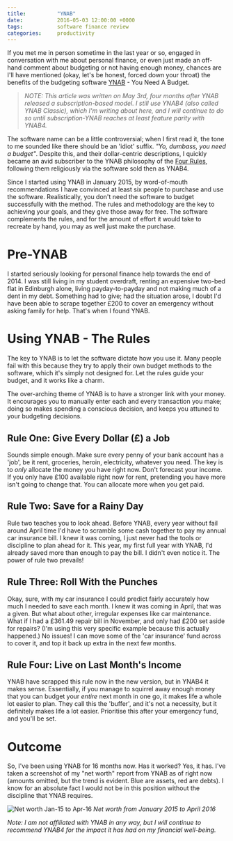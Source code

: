 ```yaml
---
title:          "YNAB"
date:           2016-05-03 12:00:00 +0000
tags:           software finance review
categories:     productivity
---
```


If you met me in person sometime in the last year or so, engaged in conversation with me about personal finance, or even just made an off-hand comment about budgeting or not having enough money, chances are I'll have mentioned (okay, let's be honest, forced down your throat) the benefits of the budgeting software [YNAB][ynab-home-link] - You Need A Budget.

<!-- Read More -->

> *NOTE: This article was written on May 3rd, four months after YNAB released a subscription-based model. I still use YNAB4 (also called YNAB Classic), which I'm writing about here, and I will continue to do so until subscription-YNAB reaches at least feature parity with YNAB4.*

The software name can be a little controversial; when I first read it, the tone to me sounded like there should be an 'idiot' suffix. *"Yo, dumbass, you need a budget"*. Despite this, and their dollar-centric descriptions, I quickly became an avid subscriber to the YNAB philosophy of the [Four Rules][ynab-classic-four-rules], following them religiously via the software sold then as YNAB4.

Since I started using YNAB in January 2015, by word-of-mouth recommendations I have convinced at least six people to purchase and use the software. Realistically, you don't need the software to budget successfully with the method. The rules and methodology are the key to achieving your goals, and they give those away for free. The software complements the rules, and for the amount of effort it would take to recreate by hand, you may as well just make the purchase.

# Pre-YNAB

I started seriously looking for personal finance help towards the end of 2014. I was still living in my student overdraft, renting an expensive two-bed flat in Edinburgh alone, living payday-to-payday and not making much of a dent in my debt. Something had to give; had the situation arose, I doubt I'd have been able to scrape together £200 to cover an emergency without asking family for help. That's when I found YNAB.

# Using YNAB - The Rules

The key to YNAB is to let the software dictate how you use it. Many people fail with this because they try to apply their own budget methods to the software, which it's simply not designed for. Let the rules guide your budget, and it works like a charm.

The over-arching theme of YNAB is to have a stronger link with your money. It encourages you to manually enter each and every transaction you make; doing so makes spending a conscious decision, and keeps you attuned to your budgeting decisions.

## Rule One: Give Every Dollar (£) a Job

Sounds simple enough. Make sure every penny of your bank account has a 'job', be it rent, groceries, heroin, electricity, whatever you need. The key is to *only* allocate the money you have right now. Don't forecast your income. If you only have £100 available right now for rent, pretending you have more isn't going to change that. You can allocate more when you get paid.

## Rule Two: Save for a Rainy Day

Rule two teaches you to look ahead. Before YNAB, every year without fail around April time I'd have to scramble some cash together to pay my annual car insurance bill. I knew it was coming, I just never had the tools or discipline to plan ahead for it. This year, my first full year with YNAB, I'd already saved more than enough to pay the bill. I didn't even notice it. The power of rule two prevails!

## Rule Three: Roll With the Punches

Okay, sure, with my car insurance I could predict fairly accurately how much I needed to save each month. I knew it was coming in April, that was a given. But what about other, irregular expenses like car maintenance. What if I had a £361.49 repair bill in November, and only had £200 set aside for repairs? (I'm using this very specific example because this actually happened.) No issues! I can move some of the 'car insurance' fund across to cover it, and top it back up extra in the next few months.

## Rule Four: Live on Last Month's Income

YNAB have scrapped this rule now in the new version, but in YNAB4 it makes sense. Essentially, if you manage to squirrel away enough money that you can budget your *entire* next month in one go, it makes life a whole lot easier to plan. They call this the 'buffer', and it's not a necessity, but it definitely makes life a lot easier. Prioritise this after your emergency fund, and you'll be set.

# Outcome

So, I've been using YNAB for 16 months now. Has it worked? Yes, it has. I've taken a screenshot of my "net worth" report from YNAB as of right now (amounts omitted, but the trend is evident. Blue are assets, red are debts). I know for an absolute fact I would not be in this position without the discipline that YNAB requires.

![Net worth Jan-15 to Apr-16]({{site.baseurl}}/images/posts/ynab-net-worth.jpg)
*Net worth from January 2015 to April 2016*

<p class="emphasis"><i class="fa fa-star" aria-hidden="true"></i><i class="fa fa-star" aria-hidden="true"></i><i class="fa fa-star" aria-hidden="true"></i><i class="fa fa-star" aria-hidden="true"></i><i class="fa fa-star-half-o" aria-hidden="true"></i></p>

*Note: I am not affiliated with YNAB in any way, but I will continue to recommend YNAB4 for the impact it has had on my financial well-being.*

[ynab-home-link]: http://www.youneedabudget.com
[ynab-classic-four-rules]: http://classic.youneedabudget.com/method/rule-one